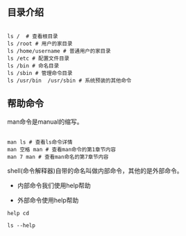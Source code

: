 ## 目录介绍

```shell

ls /  # 查看根目录
ls /root # 用户的家目录
ls /home/username # 普通用户的家目录
ls /etc # 配置文件目录
ls /bin # 命名目录
ls /sbin # 管理命令目录
ls /usr/bin  /usr/sbin # 系统预装的其他命令
```

## 帮助命令

man命令是manual的缩写。

```shell

man ls # 查看ls命令详情
man 空格 man # 查看man命令的第1章节内容
man 7 man # 查看man命名的第7章节内容
```

shell(命令解释器)自带的命名叫做内部命令，其他的是外部命令。

- 内部命令我们使用help帮助

- 外部命令使用help帮助

```shell
help cd

ls --help
```






